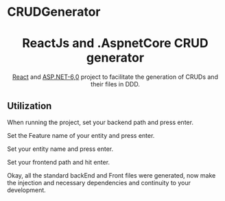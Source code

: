 # CRUDGenerator

<h1 align="center">ReactJs and .AspnetCore CRUD generator</h1>

<div align="center">
  
[React](https://reactjs.org/) and [ASP.NET-6,0](https://docs.microsoft.com/pt-br/aspnet/core/getting-started/?view=aspnetcore-6.0&tabs=windows) project to facilitate the generation of CRUDs and their files in DDD.
  
</div>

## Utilization

When running the project, set your backend path and press enter.

Set the Feature name of your entity and press enter.

Set your entity name and press enter.

Set your frontend path and hit enter.

Okay, all the standard backEnd and Front files were generated, now make the injection and necessary dependencies and continuity to your development.
